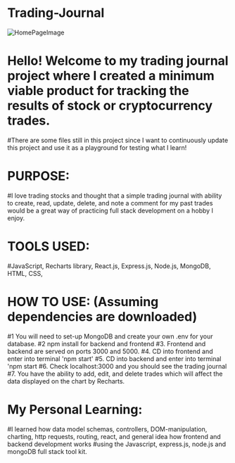 # Trading-Journal



![HomePageImage](https://github.com/user-attachments/assets/282cb2b3-39d8-480c-8ac3-73facb6373d4)



# Hello! Welcome to my trading journal project where I created a minimum viable product for tracking the results of stock or cryptocurrency trades. 
#There are some files still in this project since I want to continuously update this project and use it as a playground for testing what I learn!

# PURPOSE: 
#I love trading stocks and thought that a simple trading journal with ability to create, read, update, delete, and note a comment for my past trades would be a great way
of practicing full stack development on a hobby I enjoy.



# TOOLS USED: 
#JavaScript, Recharts library, React.js, Express.js, Node.js, MongoDB, HTML, CSS,

# HOW TO USE: (Assuming dependencies are downloaded)
#1 You will need to set-up MongoDB and create your own .env for your database.
#2 npm install for backend and frontend
#3. Frontend and backend are served on ports 3000 and 5000.
#4. CD into frontend and enter into terminal 'npm start'
#5. CD into backend and enter into terminal 'npm start
#6. Check localhost:3000 and you should see the trading journal
#7. You have the ability to add, edit, and delete trades which will affect the data displayed on the chart by Recharts.


# My Personal Learning:
#I learned how data model schemas, controllers, DOM-manipulation, charting, http requests, routing, react, and general idea how frontend and backend development works
#using the Javascript, express.js, node.js and mongoDB full stack tool kit.
